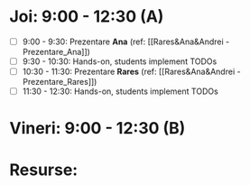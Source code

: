 # Joi:       9:00 - 12:30 (A)
- [ ] 9:00 - 9:30: Prezentare **Ana** (ref: [[Rares&Ana&Andrei - Prezentare_Ana]])
- [ ] 9:30 - 10:30: Hands-on, students implement TODOs
- [ ] 10:30 - 11:30: Prezentare **Rares** (ref: [[Rares&Ana&Andrei - Prezentare_Rares]])
- [ ] 11:30 - 12:30: Hands-on, students implement TODOs
# Vineri:  9:00 - 12:30 (B)
# Resurse: 